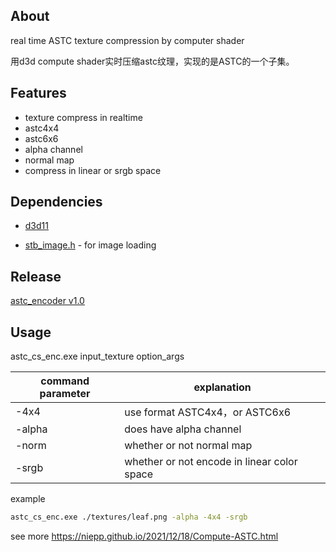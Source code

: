 ## About

real time ASTC texture compression by computer shader 

用d3d compute shader实时压缩astc纹理，实现的是ASTC的一个子集。

## Features
- texture compress in realtime
- astc4x4
- astc6x6
- alpha channel
- normal map
- compress in linear or srgb space

## Dependencies

- [d3d11](https://docs.microsoft.com/en-us/windows/win32/api/_direct3d11/)

- [stb_image.h](https://github.com/nothings/stb/blob/master/stb_image.h) -   for image loading

## Release

[astc_encoder v1.0](https://github.com/niepp/astc_encoder/releases/download/V1.0/astc_cs_enc.7z)

## Usage

astc_cs_enc.exe  input_texture option_args

| command parameter | explanation                    |
| ----------------- | ------------------------------ |
| -4x4              | use format ASTC4x4，or ASTC6x6 |
| -alpha            | does have alpha channel        |
| -norm             | whether or not normal map      |
| -srgb             | whether or not encode in linear color space      |

 example

``` bash
astc_cs_enc.exe ./textures/leaf.png -alpha -4x4 -srgb
```

see more https://niepp.github.io/2021/12/18/Compute-ASTC.html
